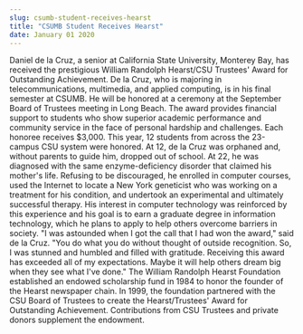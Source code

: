 ```yaml
---
slug: csumb-student-receives-hearst
title: "CSUMB Student Receives Hearst"
date: January 01 2020
---
```


 
<p>
  Daniel de la Cruz, a senior at California State University, Monterey Bay, has
  received the prestigious William Randolph Hearst/CSU Trustees' Award for
  Outstanding Achievement. De la Cruz, who is majoring in telecommunications,
  multimedia, and applied computing, is in his final semester at CSUMB. He will
  be honored at a ceremony at the September Board of Trustees meeting in Long
  Beach. The award provides financial support to students who show superior
  academic performance and community service in the face of personal hardship
  and challenges. Each honoree receives $3,000. This year, 12 students from
  across the 23-campus CSU system were honored. At 12, de la Cruz was orphaned
  and, without parents to guide him, dropped out of school. At 22, he was
  diagnosed with the same enzyme-deficiency disorder that claimed his mother's
  life. Refusing to be discouraged, he enrolled in computer courses, used the
  Internet to locate a New York geneticist who was working on a treatment for
  his condition, and undertook an experimental and ultimately successful
  therapy. His interest in computer technology was reinforced by this experience
  and his goal is to earn a graduate degree in information technology, which he
  plans to apply to help others overcome barriers in society. "I was astounded
  when I got the call that I had won the award," said de la Cruz. "You do what
  you do without thought of outside recognition. So, I was stunned and humbled
  and filled with gratitude. Receiving this award has exceeded all of my
  expectations. Maybe it will help others dream big when they see what I've
  done." The William Randolph Hearst Foundation established an endowed
  scholarship fund in 1984 to honor the founder of the Hearst newspaper chain.
  In 1999, the foundation partnered with the CSU Board of Trustees to create the
  Hearst/Trustees' Award for Outstanding Achievement. Contributions from CSU
  Trustees and private donors supplement the endowment.
</p>
 
